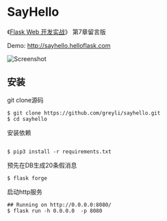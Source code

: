# SayHello

《[Flask Web 开发实战](http://helloflask.com/book)》 第7章留言版

Demo: http://sayhello.helloflask.com

![Screenshot](http://helloflask.com/screenshots/sayhello.png)


## 安装

git clone源码
```
$ git clone https://github.com/greyli/sayhello.git
$ cd sayhello
```

安装依赖
```

$ pip3 install -r requirements.txt
```


预先在DB生成20条假消息
```
$ flask forge

```

启动http服务

```
## Running on http://0.0.0.0:8080/
$ flask run -h 0.0.0.0  -p 8080 
```


